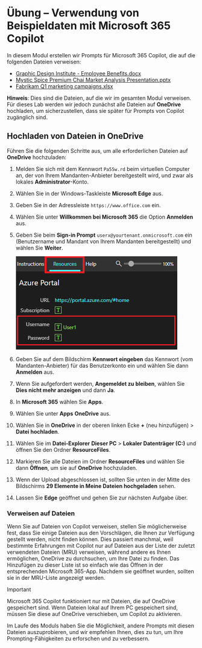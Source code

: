 # Übung – Verwendung von Beispieldaten mit Microsoft 365 Copilot

In diesem Modul erstellen wir Prompts für Microsoft 365 Copilot, die auf die folgenden Dateien verweisen:

- [Graphic Design Institute - Employee Benefits.docx](https://go.microsoft.com/fwlink/?linkid=2268825)
- [Mystic Spice Premium Chai Market Analysis Presentation.pptx](https://go.microsoft.com/fwlink/?linkid=2268768)
- [Fabrikam Q1 marketing campaigns.xlsx](https://go.microsoft.com/fwlink/?linkid=2269124)

**Hinweis**: Dies sind die Dateien, auf die wir im gesamten Modul verweisen. Für dieses Lab werden wir jedoch zunächst alle Dateien auf **OneDrive** hochladen, um sicherzustellen, dass sie später für Prompts von Copilot zugänglich sind.

## Hochladen von Dateien in OneDrive

Führen Sie die folgenden Schritte aus, um alle erforderlichen Dateien auf **OneDrive** hochzuladen:

1. Melden Sie sich mit dem Kennwort `Pa55w.rd` beim virtuellen Computer an, der von Ihrem Mandanten-Anbieter bereitgestellt wird, und zwar als lokales **Administrator**-Konto.
2. Wählen Sie in der Windows-Taskleiste **Microsoft Edge** aus.
3. Geben Sie in der Adressleiste `https://www.office.com` ein.
4. Wählen Sie unter **Willkommen bei Microsoft 365** die Option **Anmelden** aus.
5. Geben Sie beim **Sign-in Prompt** `userx@yourtenant.onmicrosoft.com` ein (Benutzername und Mandant von Ihrem Mandanten bereitgestellt) und wählen Sie **Weiter**.

    [![Screenshot des Ressourcenbereichs](../media/lab_resources_password.png)](../media/lab_resources_password.png#lightbox)

6. Geben Sie auf dem Bildschirm **Kennwort eingeben** das Kennwort (vom Mandanten-Anbieter) für das Benutzerkonto ein und wählen Sie dann **Anmelden** aus.
7. Wenn Sie aufgefordert werden, **Angemeldet zu bleiben**, wählen Sie **Dies nicht mehr anzeigen** und dann **Ja**.
8. In **Microsoft 365** wählen Sie **Apps**.
9. Wählen Sie unter **Apps** **OneDrive** aus.
10. Wählen Sie in **OneDrive** in der oberen linken Ecke **+** (neu hinzufügen) > **Datei hochladen**.
11. Wählen Sie im **Datei-Explorer** **Dieser PC** > **Lokaler Datenträger (C:)** und öffnen Sie den Ordner **ResourceFiles**.
12. Markieren Sie alle Dateien im Ordner **ResourceFiles** und wählen Sie dann **Öffnen**, um sie auf **OneDrive** hochzuladen.
13. Wenn der Upload abgeschlossen ist, sollten Sie unten in der Mitte des Bildschirms **29 Elemente in Meine Dateien hochgeladen** sehen.
14. Lassen Sie **Edge** geöffnet und gehen Sie zur nächsten Aufgabe über.

### Verweisen auf Dateien

Wenn Sie auf Dateien von Copilot verweisen, stellen Sie möglicherweise fest, dass Sie einige Dateien aus den Vorschlägen, die Ihnen zur Verfügung gestellt werden, nicht finden können. Dies passiert manchmal, weil bestimmte Erfahrungen mit Copilot nur auf Dateien aus der Liste der zuletzt verwendeten Dateien (MRU) verweisen, während andere es Ihnen ermöglichen, OneDrive zu durchsuchen, um Ihre Datei zu finden. Das Hinzufügen zu dieser Liste ist so einfach wie das Öffnen in der entsprechenden Microsoft 365-App.  Nachdem sie geöffnet wurden, sollten sie in der MRU-Liste angezeigt werden.

> [!IMPORTANT]
> Microsoft 365 Copilot funktioniert nur mit Dateien, die auf OneDrive gespeichert sind. Wenn Dateien lokal auf Ihrem PC gespeichert sind, müssen Sie diese auf OneDrive verschieben, um Copilot zu aktivieren.

Im Laufe des Moduls haben Sie die Möglichkeit, andere Prompts mit diesen Dateien auszuprobieren, und wir empfehlen Ihnen, dies zu tun, um Ihre Prompting-Fähigkeiten zu erforschen und zu verbessern.
